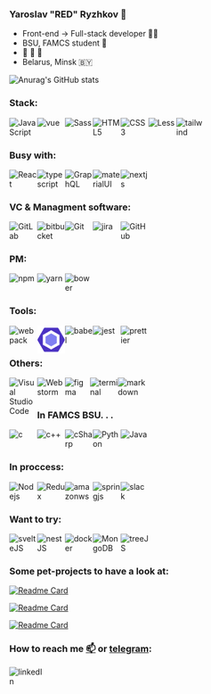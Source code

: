 ### Yaroslav "RED" Ryzhkov :cherry_blossom:


* Front-end -> Full-stack developer :technologist:
* BSU, FAMCS student :otter:
* :ocean: :ocean: :ocean:
* Belarus, Minsk :belarus:

![Anurag's GitHub stats](https://github-readme-stats.vercel.app/api?username=Creator674&show_icons=true&theme=ayu-mirage)

### Stack:
[<img align="left" alt="JavaScript" width="50px" src="https://cdn.jsdelivr.net/gh/devicons/devicon/icons/javascript/javascript-original.svg" />][javascript]
[<img align="left" alt="vue" width="50px" src="https://cdn.jsdelivr.net/gh/devicons/devicon/icons/vuejs/vuejs-original.svg" />][vue]
[<img align="left" alt="Sass" width="50px" src="https://cdn.jsdelivr.net/gh/devicons/devicon/icons/sass/sass-original.svg" />][sass]
[<img align="left" alt="HTML5" width="50px" src="https://cdn.jsdelivr.net/gh/devicons/devicon/icons/html5/html5-original-wordmark.svg" />][html5]
[<img align="left" alt="CSS3" width="50px" src="https://cdn.jsdelivr.net/gh/devicons/devicon/icons/css3/css3-original-wordmark.svg" />][css3]
[<img align="left" alt="Less" width="50px" src="https://cdn.jsdelivr.net/gh/devicons/devicon/icons/less/less-plain-wordmark.svg" />][less]
[<img align="left" alt="tailwind" width="50px" src="https://cdn.jsdelivr.net/gh/devicons/devicon/icons/tailwindcss/tailwindcss-original-wordmark.svg" />][tailwind]

<br />
<br />

###  Busy with:
[<img align="left" alt="React" width="50px" src="https://cdn.jsdelivr.net/gh/devicons/devicon/icons/react/react-original.svg" />][reactdocumentation]
[<img align="left" alt="typescript" width="50px" src="https://cdn.jsdelivr.net/gh/devicons/devicon/icons/typescript/typescript-original.svg" />][typescript]
[<img align="left" alt="GraphQL" width="50px" src="https://cdn.jsdelivr.net/gh/devicons/devicon/icons/graphql/graphql-plain.svg" />][graphql]
[<img align="left" alt="materialUI" width="50px" src="https://cdn.jsdelivr.net/gh/devicons/devicon/icons/materialui/materialui-original.svg" />][materialui]
[<img align="left" alt="nextjs" width="50px" src="https://cdn.jsdelivr.net/gh/devicons/devicon/icons/nextjs/nextjs-original-wordmark.svg" />][nextjs]

<br />
<br />

### VC & Managment software:
[<img align="left" alt="GitLab" width="50px" src="https://cdn.jsdelivr.net/gh/devicons/devicon/icons/gitlab/gitlab-original.svg" />][gitlab]
[<img align="left" alt="bitbucket" width="50px" src="https://cdn.jsdelivr.net/gh/devicons/devicon/icons/bitbucket/bitbucket-original.svg" />][bitbucket]
[<img align="left" alt="Git" width="50px" src="https://cdn.jsdelivr.net/gh/devicons/devicon/icons/git/git-original.svg" />][git]
[<img align="left" alt="jira" width="50px" src="https://cdn.jsdelivr.net/gh/devicons/devicon/icons/jira/jira-original.svg" />][jira]
[<img align="left" alt="GitHub" width="50px" src="https://cdn.jsdelivr.net/gh/devicons/devicon/icons/github/github-original.svg" />][github]

<br />
<br />

### PM:
[<img align="left" alt="npm" width="50px" src="https://cdn.jsdelivr.net/gh/devicons/devicon/icons/npm/npm-original-wordmark.svg" />][npm]
[<img align="left" alt="yarn" width="50px" src="https://cdn.jsdelivr.net/gh/devicons/devicon/icons/yarn/yarn-original.svg" />][yarn]
[<img align="left" alt="bower" width="50px" src="https://cdn.jsdelivr.net/gh/devicons/devicon/icons/bower/bower-original.svg" />][bower]

<br />
<br />

### Tools:
[<img align="left" alt="webpack" width="50px" src="https://cdn.jsdelivr.net/gh/devicons/devicon/icons/webpack/webpack-original.svg" />][webpack]
[<img align="left" alt="eslint" width="50px" src="https://raw.githubusercontent.com/github/explore/80688e429a7d4ef2fca1e82350fe8e3517d3494d/topics/eslint/eslint.png" />][eslint]
[<img align="left" alt="babel" width="50px" src="https://cdn.jsdelivr.net/gh/devicons/devicon/icons/babel/babel-original.svg" />][babel]
[<img align="left" alt="jest" width="50px" src="https://cdn.jsdelivr.net/gh/devicons/devicon/icons/jest/jest-plain.svg" />][jest]
[<img align="left" alt="prettier" width="50px" src="https://cdn.jsdelivr.net/npm/simple-icons@3.3.0/icons/prettier.svg" />][prettier]


<br />
<br />

### Others:
[<img align="left" alt="Visual Studio Code" width="50px" src="https://cdn.jsdelivr.net/gh/devicons/devicon/icons/vscode/vscode-original.svg" />][visualstudio]
[<img align="left" alt="Webstorm" width="50px" src="https://cdn.jsdelivr.net/gh/devicons/devicon/icons/webstorm/webstorm-original.svg" />][webstorm]
[<img align="left" alt="figma" width="45px" src="https://cdn.jsdelivr.net/gh/devicons/devicon/icons/figma/figma-original.svg" />][figma]
[<img align="left" alt="terminal" width="50px" src="https://cdn.jsdelivr.net/gh/devicons/devicon/icons/bash/bash-original.svg" />][terminal]
[<img align="left" alt="markdown" width="50px" src="https://cdn.jsdelivr.net/gh/devicons/devicon/icons/markdown/markdown-original.svg" />][markdown]

<br />
<br />

###  In FAMCS BSU. . . 
[<img align="left" alt="c" width="50px" src="https://cdn.jsdelivr.net/gh/devicons/devicon/icons/c/c-original.svg" />][c]
[<img align="left" alt="c++" width="50px" src="https://cdn.jsdelivr.net/gh/devicons/devicon/icons/cplusplus/cplusplus-original.svg" />][cplusplus]
[<img align="left" alt="cSharp" width="50px" src="https://cdn.jsdelivr.net/gh/devicons/devicon/icons/csharp/csharp-original.svg" />][csharp]
[<img align="left" alt="Python" width="50px" src="https://cdn.jsdelivr.net/gh/devicons/devicon/icons/python/python-original.svg" />][python]
[<img align="left" alt="Java" width="50px" src="https://cdn.jsdelivr.net/gh/devicons/devicon/icons/java/java-original.svg" />][java]

<br />
<br />

###  In proccess:
[<img align="left" alt="Nodejs" width="50px" src="https://cdn.jsdelivr.net/gh/devicons/devicon/icons/nodejs/nodejs-original.svg" />][nodejs]
[<img align="left" alt="Redux" width="50px" src="https://cdn.jsdelivr.net/gh/devicons/devicon/icons/redux/redux-original.svg" />][redux]
[<img align="left" alt="amazonws" width="50px" src="https://cdn.jsdelivr.net/gh/devicons/devicon/icons/amazonwebservices/amazonwebservices-original.svg" />][amazonws]
[<img align="left" alt="springjs" width="50px" src="https://cdn.jsdelivr.net/gh/devicons/devicon/icons/spring/spring-original.svg" />][springjs]
[<img align="left" alt="slack" width="50px" src="https://cdn.jsdelivr.net/gh/devicons/devicon/icons/slack/slack-original.svg" />][slack]

<br />
<br />

###  Want to try:
[<img align="left" alt="svelteJS" width="50px" src="https://cdn.jsdelivr.net/gh/devicons/devicon/icons/svelte/svelte-original.svg" />][sveltejs]
[<img align="left" alt="nestJS" width="50px" src="https://cdn.jsdelivr.net/gh/devicons/devicon/icons/nestjs/nestjs-plain-wordmark.svg" />][nestjs]
[<img align="left" alt="docker" width="50px" src="https://cdn.jsdelivr.net/gh/devicons/devicon/icons/docker/docker-original.svg" />][docker]
[<img align="left" alt="MongoDB" width="50px" src="https://cdn.jsdelivr.net/gh/devicons/devicon/icons/mongodb/mongodb-original-wordmark.svg" />][mongoDB]
[<img align="left" alt="treeJS" width="50px" src="https://cdn.jsdelivr.net/gh/devicons/devicon/icons/threejs/threejs-original-wordmark.svg" />][treejs]

<br />
<br />

### Some pet-projects to have a look at:
[![Readme Card](https://github-readme-stats.vercel.app/api/pin/?username=Creator674&repo=cubic-watchers&theme=ayu-mirage)](https://github.com/Creator674/cubic-watchers)

[![Readme Card](https://github-readme-stats.vercel.app/api/pin/?username=Creator674&repo=shelter&theme=ayu-mirage)](https://github.com/Creator674/shelter)

[![Readme Card](https://github-readme-stats.vercel.app/api/pin/?username=Creator674&repo=webpack-config&theme=ayu-mirage)](https://github.com/Creator674/webpack-config)

### How to reach me [:mailbox:](yaroslav.ryzhkov.02@mail.ru) or [telegram](https://t.me/creator674):
[<img align="left" alt="linkedIn" width="60px" src="https://cdn.jsdelivr.net/gh/devicons/devicon/icons/linkedin/linkedin-original.svg" />][linkedin]

<br />
<br />
<br />

[website]: https://creator674.github.io/rsschool-cv
[linkedin]: https://www.linkedin.com/in/yaroslavwebdev
[instagram]: https://www.instagram.com/anony_moose666
[reactproject]: https://www.linkedin.com/in/yaroslavwebdev
[reactdocumentation]: https://reactjs.org/
[reduxdocumentation]: https://redux.js.org
[visualstudio]: https://code.visualstudio.com
[html5]: https://en.wikipedia.org/wiki/HTML
[css3]: https://en.wikipedia.org/wiki/Cascading_Style_Sheets
[sass]: https://sass-lang.com
[nodejs]: https://nodejs.org/en
[git]: https://git-scm.com
[github]: https://github.com
[terminal]: https://docs.microsoft.com/en-us/windows/terminal
[javascript]: https://www.javascript.com
[typescript]: https://www.typescriptlang.org
[jest]: https://jestjs.io
[vue]: https://vuejs.org
[npm]: https://www.npmjs.com
[eslint]: https://eslint.org
[prettier]: https://prettier.io
[babel]: https://babeljs.io
[redux]: https://redux.js.org
[markdown]: https://www.markdownguide.org
[lodash]: https://lodash.com
[googleanalytics]: https://analytics.google.com
[netlify]: https://www.netlify.com
[shellScript]: https://www.shellscript.sh
[cplusplus]: https://isocpp.org
[csharp]: https://docs.microsoft.com/en-us/dotnet/csharp
[vue]: https://v3.vuejs.org
[python]: https://www.python.org
[graphql]: https://graphql.org
[java]: https://www.java.com
[webpack]: https://webpack.js.org
[c]: https://docs.microsoft.com/en-us/cpp/c-language/?view=msvc-160
[docker]: https://www.docker.com
[figma]: https://www.figma.com
[less]: https://lesscss.org
[mongoDB]: https://www.mongodb.com
[nextjs]: https://nextjs.org
[sveltejs]: https://svelte.dev
[yarn]: https://yarnpkg.com
[treejs]: https://threejs.org
[tailwind]: https://tailwindcss.com
[slack]: https://slack.com
[nestjs]: https://nestjs.com
[materialui]: https://mui.com
[jira]: https://www.atlassian.com/software/jira
[gitlab]: https://gitlab.com
[bower]: https://bower.io
[bitbucket]: https://bitbucket.org
[webstorm]: https://www.jetbrains.com/webstorm
[amazonws]: https://aws.amazon.com
[springjs]: https://spring.js.org
